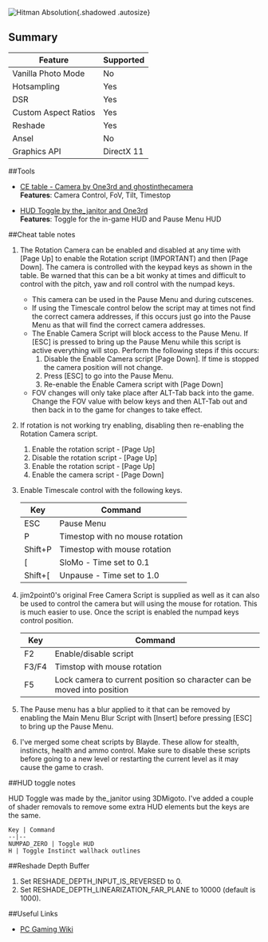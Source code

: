 ![Hitman Absolution](Images/hitmanabsolution_header.png "Shot by One3rd"){.shadowed .autosize}

## Summary

Feature | Supported
--|--
Vanilla Photo Mode | No
Hotsampling | Yes
DSR | Yes
Custom Aspect Ratios | Yes
Reshade | Yes
Ansel | No
Graphics API | DirectX 11
 
##Tools
* [CE table - Camera by One3rd and ghostinthecamera](..\CheatTables\Hitman_Absolution.CT)  
**Features**: Camera Control, FoV, Tilt, Timestop

* [HUD Toggle by the_janitor and One3rd](https://mega.nz/#!3cxmkC4Y!LIKJv-H4V11h3t1si3kBJpLgxTsPi56bDhoR4AOlPNo)  
**Features**: Toggle for the in-game HUD and Pause Menu HUD

##Cheat table notes

1. The Rotation Camera can be enabled and disabled at any time with [Page Up] to enable the Rotation script (IMPORTANT) and then [Page Down]. The camera is controlled with the keypad keys as shown in the table. Be warned that this can be a bit wonky at times and difficult to control with the pitch, yaw and roll control with the numpad keys.
	* This camera can be used in the Pause Menu and during cutscenes.
	* If using the Timescale control below the script may at times not find the correct camera addresses, if this occurs just go into the Pause Menu as that will find the correct camera addresses.
	* The Enable Camera Script will block access to the Pause Menu. If [ESC] is pressed to bring up the Pause Menu while this script is active everything will stop. Perform the following steps if this occurs:
		1. Disable the Enable Camera script [Page Down]. If time is stopped the camera position will not change.
		2. Press [ESC] to go into the Pause Menu.
		3. Re-enable the Enable Camera script with [Page Down]
	* FOV changes will only take place after ALT-Tab back into the game. Change the FOV value with below keys and then ALT-Tab out and then back in to the game for changes to take effect.

2. If rotation is not working try enabling, disabling then re-enabling the Rotation Camera script.
	1. Enable the rotation script - [Page Up]
	2. Disable the rotation script - [Page Up]
	3. Enable the rotation script - [Page Up]
	4. Enable the camera script - [Page Down]

3. Enable  Timescale control with the following keys.

	Key | Command
	--|--
	ESC | Pause Menu
	P | Timestop with no mouse rotation
	Shift+P | Timestop with mouse rotation 
	[ | SloMo - Time set to 0.1
	Shift+[ | Unpause - Time set to 1.0

4. jim2point0's original Free Camera Script is supplied as well as it can also be used to control the camera but will using the mouse for rotation. This is much easier to use. Once the script is enabled the numpad keys control position.

	Key | Command
	--|--
	F2 | Enable/disable script
	F3/F4 | Timstop with mouse rotation
	F5 | Lock camera to current position so character can be moved into position

5. The Pause menu has a blur applied to it that can be removed by enabling the Main Menu Blur Script with [Insert] before pressing [ESC] to bring up the Pause Menu.

6. I've merged some cheat scripts by Blayde. These allow for stealth, instincts, health and ammo control. Make sure to disable these scripts before going to a new level or restarting the current level as it may cause the game to crash.


##HUD toggle notes

HUD Toggle was made by the_janitor using 3DMigoto. I've added a couple of shader removals to remove some extra HUD elements but the keys are the same.

	Key | Command
	--|--
	NUMPAD_ZERO | Toggle HUD
	H | Toggle Instinct wallhack outlines

##Reshade Depth Buffer

1. Set RESHADE_DEPTH_INPUT_IS_REVERSED to 0.
2. Set RESHADE_DEPTH_LINEARIZATION_FAR_PLANE to 10000 (default is 1000).


##Useful Links

* [PC Gaming Wiki](https://pcgamingwiki.com/wiki/Hitman:_Absolution)